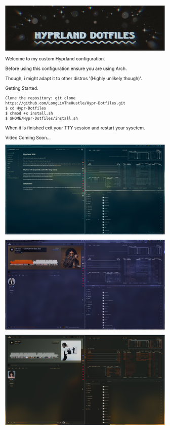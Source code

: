![Banner1_](hyprlandbanner.jpg)


Welcome to my custom Hyprland configuration.

Before using this configuration ensure you are using Arch.

Though, i might adapt it  to other distros '(Highly unlikely though)'.
        
Getting Started.

    Clone the repository: git clone https://github.com/LongLivTheHustle/Hypr-Dotfiles.git
    $ cd Hypr-Dotfiles
    $ chmod +x install.sh
    $ $HOME/Hypr-Dotfiles/install.sh


When it is finished  exit your TTY session and restart your sysetem.

Video Coming Soon... 

![preview1_](2025-10-06_11-24.png)

![preview2_](2025-10-06_04-21.png)

![preview3_](2025-10-28_18-41.png)

